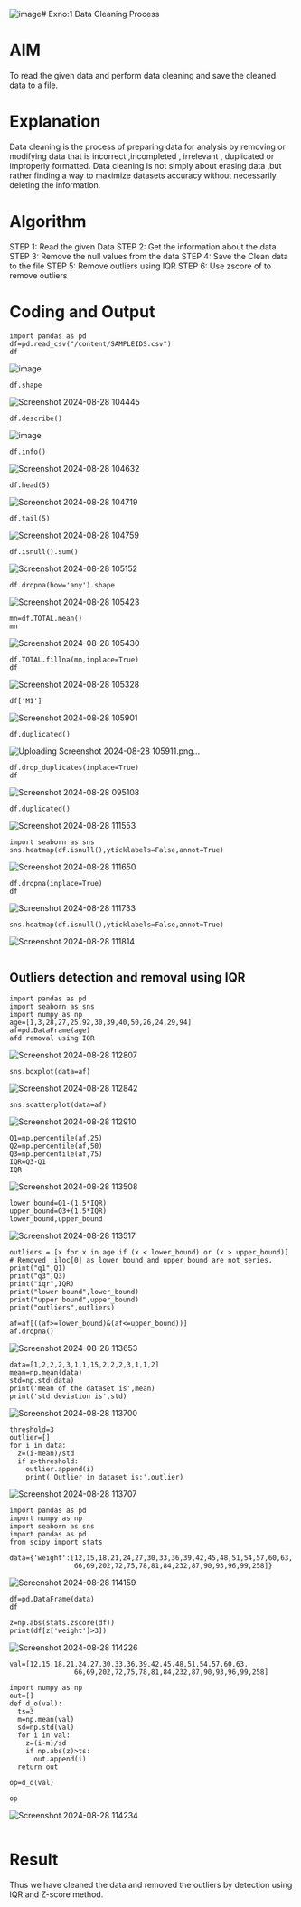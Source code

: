 ![image](https://github.com/user-attachments/assets/8e8f1a98-7716-45d8-9af7-2b91031dc01a)# Exno:1
Data Cleaning Process

# AIM
To read the given data and perform data cleaning and save the cleaned data to a file.

# Explanation
Data cleaning is the process of preparing data for analysis by removing or modifying data that is incorrect ,incompleted , irrelevant , duplicated or improperly formatted. Data cleaning is not simply about erasing data ,but rather finding a way to maximize datasets accuracy without necessarily deleting the information.

# Algorithm
STEP 1: Read the given Data
STEP 2: Get the information about the data
STEP 3: Remove the null values from the data
STEP 4: Save the Clean data to the file
STEP 5: Remove outliers using IQR
STEP 6: Use zscore of to remove outliers

# Coding and Output

```
import pandas as pd
df=pd.read_csv("/content/SAMPLEIDS.csv")
df
```
![image](https://github.com/user-attachments/assets/bb2c8d93-a543-4041-9f91-da2301328e07)
```
df.shape
```
![Screenshot 2024-08-28 104445](https://github.com/user-attachments/assets/e2b6a539-de3a-4b53-a180-01a6ddcad46f)
```
df.describe()
```
![image](https://github.com/user-attachments/assets/f4bc234b-1606-4020-9153-78f0e523e810)
```
df.info()
```
![Screenshot 2024-08-28 104632](https://github.com/user-attachments/assets/3ad77a58-4af8-4b96-a5bb-5b5d8613ef48)
```
df.head(5)
```
![Screenshot 2024-08-28 104719](https://github.com/user-attachments/assets/c54eea01-b430-4fe9-91b5-ccf97f9ff009)
```
df.tail(5)
```
![Screenshot 2024-08-28 104759](https://github.com/user-attachments/assets/cbe07d12-6ad6-4f21-ac8a-1e72358df70a)
```
df.isnull().sum()
```
![Screenshot 2024-08-28 105152](https://github.com/user-attachments/assets/b8b62abc-1a50-4c5e-9bea-74d4ac5c3ec4)
```
df.dropna(how='any').shape
```
![Screenshot 2024-08-28 105423](https://github.com/user-attachments/assets/b8f5c487-0194-4c84-85da-9a2b63640303)
```
mn=df.TOTAL.mean()
mn
```
![Screenshot 2024-08-28 105430](https://github.com/user-attachments/assets/458b8400-72a4-41d5-b658-f098429df47b)
```
df.TOTAL.fillna(mn,inplace=True)
df
```
![Screenshot 2024-08-28 105328](https://github.com/user-attachments/assets/f9d44ce6-102c-4560-9889-96d384aedaff)
```
df['M1']
```
![Screenshot 2024-08-28 105901](https://github.com/user-attachments/assets/3df0b70d-414b-43dd-9fc0-80312a5d5e40)
```
df.duplicated()
```
![Uploading Screenshot 2024-08-28 105911.png…]()
```
df.drop_duplicates(inplace=True)
df
```
![Screenshot 2024-08-28 095108](https://github.com/user-attachments/assets/6ee7ccc1-b183-4693-ad67-416ccb4f81a1)
```
df.duplicated()
```
![Screenshot 2024-08-28 111553](https://github.com/user-attachments/assets/a2fd35fd-f7b7-41ef-a4bc-223cdc71e1b8)
```
import seaborn as sns
sns.heatmap(df.isnull(),yticklabels=False,annot=True)
```
![Screenshot 2024-08-28 111650](https://github.com/user-attachments/assets/37d270d6-e9df-4d61-a71d-ae7390fa9f43)
```
df.dropna(inplace=True)
df
```
![Screenshot 2024-08-28 111733](https://github.com/user-attachments/assets/86695d99-7828-44da-b821-f545dd0a27c0)
```
sns.heatmap(df.isnull(),yticklabels=False,annot=True)
```
![Screenshot 2024-08-28 111814](https://github.com/user-attachments/assets/00c4fedc-bdc1-4426-af61-bbd52f64a307)
```
```
## Outliers detection and removal using IQR
```
import pandas as pd
import seaborn as sns
import numpy as np
age=[1,3,28,27,25,92,30,39,40,50,26,24,29,94]
af=pd.DataFrame(age)
afd removal using IQR
```
![Screenshot 2024-08-28 112807](https://github.com/user-attachments/assets/976ecdab-6e06-4ec2-9c5a-142b997797b7)
```
sns.boxplot(data=af)
```
![Screenshot 2024-08-28 112842](https://github.com/user-attachments/assets/86915e35-4957-473c-b7d8-1c7d20793a07)
```
sns.scatterplot(data=af)
```
![Screenshot 2024-08-28 112910](https://github.com/user-attachments/assets/cb10a3b1-a3d2-4f45-af4e-8e2fa261ad76)
```
Q1=np.percentile(af,25)
Q2=np.percentile(af,50)
Q3=np.percentile(af,75)
IQR=Q3-Q1
IQR
```
![Screenshot 2024-08-28 113508](https://github.com/user-attachments/assets/8810e8bd-ff0a-4b06-9f41-e3512019fe7a)
```
lower_bound=Q1-(1.5*IQR)
upper_bound=Q3+(1.5*IQR)
lower_bound,upper_bound
```
![Screenshot 2024-08-28 113517](https://github.com/user-attachments/assets/e18a074e-fc80-48b5-9883-c18bc4388f8e)
```
outliers = [x for x in age if (x < lower_bound) or (x > upper_bound)] # Removed .iloc[0] as lower_bound and upper_bound are not series.
print("q1",Q1)
print("q3",Q3)
print("iqr",IQR)
print("lower bound",lower_bound)
print("upper bound",upper_bound)
print("outliers",outliers)

af=af[((af>=lower_bound)&(af<=upper_bound))]
af.dropna()
```
![Screenshot 2024-08-28 113653](https://github.com/user-attachments/assets/bcbdf35a-78f7-4b01-a46c-f3798963afda)
```
data=[1,2,2,2,3,1,1,15,2,2,2,3,1,1,2]
mean=np.mean(data)
std=np.std(data)
print('mean of the dataset is',mean)
print('std.deviation is',std)
```
![Screenshot 2024-08-28 113700](https://github.com/user-attachments/assets/020027b0-0353-4679-afbe-e0074a297ab1)
```
threshold=3
outlier=[]
for i in data:
  z=(i-mean)/std
  if z>threshold:
    outlier.append(i)
    print('Outlier in dataset is:',outlier)
```
![Screenshot 2024-08-28 113707](https://github.com/user-attachments/assets/92d19ab0-c20a-4ac6-b38c-2e5af05b3606)
```
import pandas as pd
import numpy as np
import seaborn as sns
import pandas as pd
from scipy import stats

data={'weight':[12,15,18,21,24,27,30,33,36,39,42,45,48,51,54,57,60,63,
                66,69,202,72,75,78,81,84,232,87,90,93,96,99,258]}
```
![Screenshot 2024-08-28 114159](https://github.com/user-attachments/assets/72e5d64e-1b89-4501-a072-0e55d3d4ee98)
```
df=pd.DataFrame(data)
df

z=np.abs(stats.zscore(df))
print(df[z['weight']>3])
```
![Screenshot 2024-08-28 114226](https://github.com/user-attachments/assets/ae810c82-2267-4a68-b882-a83ce54964a2)
```
val=[12,15,18,21,24,27,30,33,36,39,42,45,48,51,54,57,60,63,
                66,69,202,72,75,78,81,84,232,87,90,93,96,99,258]

import numpy as np
out=[]
def d_o(val):
  ts=3
  m=np.mean(val)
  sd=np.std(val)
  for i in val:
    z=(i-m)/sd
    if np.abs(z)>ts:
      out.append(i)
  return out

op=d_o(val)

op
```
![Screenshot 2024-08-28 114234](https://github.com/user-attachments/assets/20d0d656-d838-45e9-81a1-af5db1cf1af4)
```
```

# Result
Thus we have cleaned the data and removed the outliers by detection using IQR and Z-score method.














